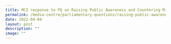 ```yaml
---
title: MCI response to PQ on Raising Public Awareness and Countering Misinformation
permalink: /media-centre/parliamentary-questions/raising-public-awareness-and-countering-misinformation/
date: 2022-04-04
layout: post
description: ""
image: ""
---
```


